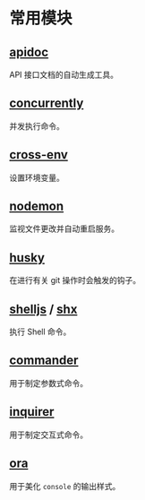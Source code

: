 # 常用模块

## [apidoc](https://www.npmjs.com/package/apidoc) 
API 接口文档的自动生成工具。

## [concurrently](https://www.npmjs.com/package/concurrently)
并发执行命令。

## [cross-env](https://www.npmjs.com/package/cross-env)
设置环境变量。

## [nodemon](https://www.npmjs.com/package/nodemon)
监视文件更改并自动重启服务。

## [husky](https://www.npmjs.com/package/husky)
在进行有关 git 操作时会触发的钩子。

## [shelljs](https://www.npmjs.com/package/shelljs) / [shx](https://www.npmjs.com/package/shx)
执行 Shell 命令。

## [commander](https://www.npmjs.com/package/commander)
用于制定参数式命令。

## [inquirer](https://www.npmjs.com/package/inquirer)
用于制定交互式命令。

##  [ora](https://www.npmjs.com/package/ora)
用于美化 `console` 的输出样式。
